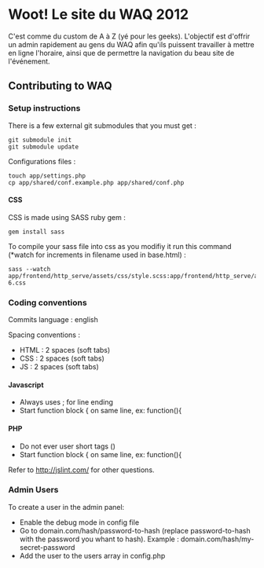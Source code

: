 Woot! Le site du WAQ 2012
=========================

C'est comme du custom de A à Z (yé pour les geeks). L'objectif est d'offrir un admin rapidement au gens du WAQ afin qu'ils puissent travailler à mettre en ligne l'horaire, ainsi que de permettre la navigation du beau site de l'événement. 

## Contributing to WAQ

### Setup instructions

There is a few external git submodules that you must get :

    git submodule init
    git submodule update

Configurations files :

    touch app/settings.php
    cp app/shared/conf.example.php app/shared/conf.php

#### CSS

CSS is made using SASS ruby gem :

    gem install sass

To compile your sass file into css as you modifiy it run this command (*watch for increments in filename used in base.html) :

    sass --watch app/frontend/http_serve/assets/css/style.scss:app/frontend/http_serve/assets/css/style-6.css

### Coding conventions

Commits language : english

Spacing conventions :

* HTML : 2 spaces (soft tabs)
* CSS : 2 spaces (soft tabs)
* JS : 2 spaces (soft tabs)

#### Javascript

* Always uses ; for line ending
* Start function block { on same line, ex: function(){

#### PHP

* Do not ever user short tags (<? ?>)
* Start function block { on same line, ex: function(){
  
Refer to http://jslint.com/ for other questions.


### Admin Users

To create a user in the admin panel:

* Enable the debug mode in config file
* Go to domain.com/hash/password-to-hash (replace password-to-hash with the password you whant to hash). 
Example : domain.com/hash/my-secret-password
* Add the user to the users array in config.php

 
